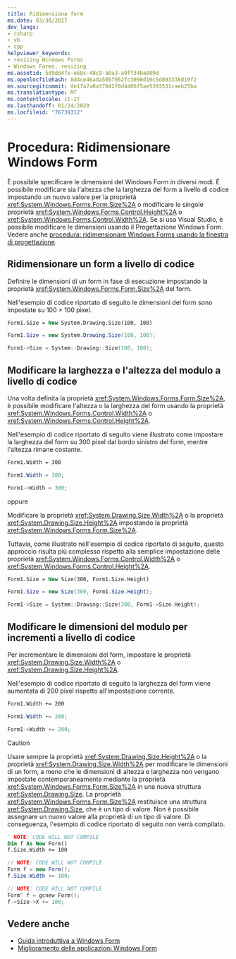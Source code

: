 ```yaml
---
title: Ridimensiona form
ms.date: 03/30/2017
dev_langs:
- csharp
- vb
- cpp
helpviewer_keywords:
- resizing Windows Forms
- Windows Forms, resizing
ms.assetid: 5d9dd47e-e68c-48c9-a0a3-a9ff34ba009d
ms.openlocfilehash: 8d4ce46ada505f952fc3090d10c5d893338d19f2
ms.sourcegitcommit: de17a7a0a37042f0d4406f5ae5393531caeb25ba
ms.translationtype: MT
ms.contentlocale: it-IT
ms.lasthandoff: 01/24/2020
ms.locfileid: "76739312"
---
```

# <a name="how-to-resize-windows-forms"></a>Procedura: Ridimensionare Windows Form

È possibile specificare le dimensioni del Windows Form in diversi modi. È possibile modificare sia l'altezza che la larghezza del form a livello di codice impostando un nuovo valore per la proprietà <xref:System.Windows.Forms.Form.Size%2A> o modificare le singole proprietà <xref:System.Windows.Forms.Control.Height%2A> o <xref:System.Windows.Forms.Control.Width%2A>. Se si usa Visual Studio, è possibile modificare le dimensioni usando il Progettazione Windows Form. Vedere anche [procedura: ridimensionare Windows Forms usando la finestra di progettazione](https://docs.microsoft.com/previous-versions/visualstudio/visual-studio-2010/37k2zkwx(v=vs.100)).

## <a name="resize-a-form-programmatically"></a>Ridimensionare un form a livello di codice

Definire le dimensioni di un form in fase di esecuzione impostando la proprietà <xref:System.Windows.Forms.Form.Size%2A> del form.

Nell'esempio di codice riportato di seguito le dimensioni del form sono impostate su 100 × 100 pixel.

```vb
Form1.Size = New System.Drawing.Size(100, 100)
```

```csharp
Form1.Size = new System.Drawing.Size(100, 100);
```

```cpp
Form1->Size = System::Drawing::Size(100, 100);
```

## <a name="change-form-width-and-height-programmatically"></a>Modificare la larghezza e l'altezza del modulo a livello di codice

Una volta definita la proprietà <xref:System.Windows.Forms.Form.Size%2A>, è possibile modificare l'altezza o la larghezza del form usando la proprietà <xref:System.Windows.Forms.Control.Width%2A> o <xref:System.Windows.Forms.Control.Height%2A>.

Nell'esempio di codice riportato di seguito viene illustrato come impostare la larghezza del form su 300 pixel dal bordo sinistro del form, mentre l'altezza rimane costante.

```vb
Form1.Width = 300
```

```csharp
Form1.Width = 300;
```

```cpp
Form1->Width = 300;
```

oppure

Modificare la proprietà <xref:System.Drawing.Size.Width%2A> o la proprietà <xref:System.Drawing.Size.Height%2A> impostando la proprietà <xref:System.Windows.Forms.Form.Size%2A>.

Tuttavia, come illustrato nell'esempio di codice riportato di seguito, questo approccio risulta più complesso rispetto alla semplice impostazione delle proprietà <xref:System.Windows.Forms.Control.Width%2A> o <xref:System.Windows.Forms.Control.Height%2A>.

```vb
Form1.Size = New Size(300, Form1.Size.Height)
```

```csharp
Form1.Size = new Size(300, Form1.Size.Height);
```

```cpp
Form1->Size = System::Drawing::Size(300, Form1->Size.Height);
```

## <a name="change-form-size-by-increments-programmatically"></a>Modificare le dimensioni del modulo per incrementi a livello di codice

Per incrementare le dimensioni del form, impostare le proprietà <xref:System.Drawing.Size.Width%2A> o <xref:System.Drawing.Size.Height%2A>.

Nell'esempio di codice riportato di seguito la larghezza del form viene aumentata di 200 pixel rispetto all'impostazione corrente.

```vb
Form1.Width += 200
```

```csharp
Form1.Width += 200;
```

```cpp
Form1->Width += 200;
```

> [!CAUTION]
> Usare sempre la proprietà <xref:System.Drawing.Size.Height%2A> o la proprietà <xref:System.Drawing.Size.Width%2A> per modificare le dimensioni di un form, a meno che le dimensioni di altezza e larghezza non vengano impostate contemporaneamente mediante la proprietà <xref:System.Windows.Forms.Form.Size%2A> in una nuova struttura <xref:System.Drawing.Size>. La proprietà <xref:System.Windows.Forms.Form.Size%2A> restituisce una struttura <xref:System.Drawing.Size>, che è un tipo di valore. Non è possibile assegnare un nuovo valore alla proprietà di un tipo di valore. Di conseguenza, l'esempio di codice riportato di seguito non verrà compilato.

```vb
' NOTE: CODE WILL NOT COMPILE
Dim f As New Form()
f.Size.Width += 100
```

```csharp
// NOTE: CODE WILL NOT COMPILE
Form f = new Form();
f.Size.Width += 100;
```

```cpp
// NOTE: CODE WILL NOT COMPILE
Form^ f = gcnew Form();
f->Size->X += 100;
```

## <a name="see-also"></a>Vedere anche

- [Guida introduttiva a Windows Form](getting-started-with-windows-forms.md)
- [Miglioramento delle applicazioni Windows Form](./advanced/index.md)
